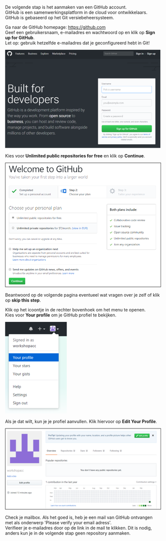 De volgende stap is het aanmaken van een GitHub account.  
GitHub is een samenwerkingsplatform in de cloud voor ontwikkelaars. GitHub is gebaseerd op het Git versiebeheersysteem.  

Ga naar de GitHub homepage: https://github.com  
Geef een gebruikersnaam, e-mailadres en wachtwoord op en klik op **Sign up for GitHub**.  
Let op: gebruik hetzelfde e-mailadres dat je geconfigureerd hebt in Git!  
   
   
<img alt="Sign Up for GitHub" src="images/github-sign-up.png" width="600" />
   
   
Kies voor **Unlimited public repositories for free** en klik op **Continue**.  
   
   
<img alt="GitHub personal plan" src="images/github-plans.png" width="600" border="1" />
   
   
Beantwoord op de volgende pagina eventueel wat vragen over je zelf of klik op **skip this step**.  

Klik op het icoontje in de rechter bovenhoek om het menu te openen.  
Kies voor **Your profile** om je GitHub profiel te bekijken.  
   
   
<img alt="Your profile" src="images/github-your-profile.png" width="200" />
   
   
Als je dat wilt, kun je je profiel aanvullen. Klik hiervoor op **Edit Your Profile**.  
   
   
<img alt="Edit Your Profile" src="images/github-edit-your-profile.png" width="600" border="1" />
   
   
Check je mailbox. Als het goed is, heb je een mail van GitHub ontvangen met als onderwerp 'Please verify your email adress'.   
Verifieer je e-mailadres door op de link in de mail te klikken. Dit is nodig, anders kun je in de volgende stap geen repository aanmaken.